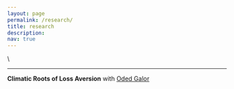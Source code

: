 ```yaml
---
layout: page
permalink: /research/
title: research
description: 
nav: true
---
```





\
***


**Climatic Roots of Loss Aversion** with [Oded Galor](https://www.odedgalor.com/)

